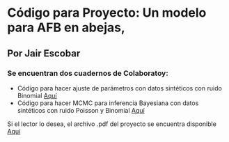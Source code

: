 # Código para Proyecto: Un modelo para AFB en abejas,  
  ## Por Jair Escobar  
 
### Se encuentran dos cuadernos de Colaboratoy:  
  - Código para hacer ajuste de parámetros con datos sintéticos con ruido Binomial [Aquí](Epid_AFB.ipynb)  
  - Código para hacer MCMC para inferencia Bayesiana con datos sintéticos con ruido Poisson y Binomial [Aquí](Epid_AFB_MCMC.ipynb)  
  
Si el lector lo desea, el archivo .pdf del proyecto se encuentra disponible [Aquí](AFB_Jair.pdf) 
